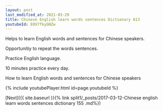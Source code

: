 ```yaml
---
layout: post
last_modified_at: 2021-03-29
title: Chinese English learn words sentences Dictionary 613 
youtubeId: EOX7fkyGNZw
---
```

 
 
Helps to learn English words and sentences for Chinese speakers.

Opportunitiy to repeat the words sentences. 

Practice English language. 
 
10 minutes practice every day. 
 
How to learn English words and sentences for Chinese speakers 
 
{% include youtubePlayer.html id=page.youtubeId %}
 
 
[Next]({{ site.baseurl }}{% link  split1/_posts/2017-03-12-Chinese english learn words sentences dictionary 155 .md%})
 
